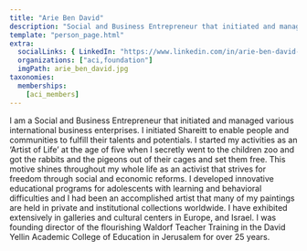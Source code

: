 ```yaml
---
title: "Arie Ben David"
description: "Social and Business Entrepreneur that initiated and managed various international business enterprises."
template: "person_page.html"
extra:
  socialLinks: { LinkedIn: "https://www.linkedin.com/in/arie-ben-david-aa31219/"}
  organizations: ["aci,foundation"]
  imgPath: arie_ben_david.jpg
taxonomies:
  memberships:
    [aci_members]
---
```


I am a Social and Business Entrepreneur that initiated and managed various international business enterprises. I initiated Shareitt to enable people and communities to fulfill their talents and potentials. I started my activities as an ‘Artist of Life’ at the age of five when I secretly went to the children zoo and got the rabbits and the pigeons out of their cages and set them free. This motive shines throughout my whole life as an activist that strives for freedom through social and economic reforms. I developed innovative educational programs for adolescents with learning and behavioral difficulties and I had been an accomplished artist that many of my paintings are held in private and institutional collections worldwide. I have exhibited extensively in galleries and cultural centers in Europe, and Israel. I was founding director of the flourishing Waldorf Teacher Training in the David Yellin Academic College of Education in Jerusalem for over 25 years.